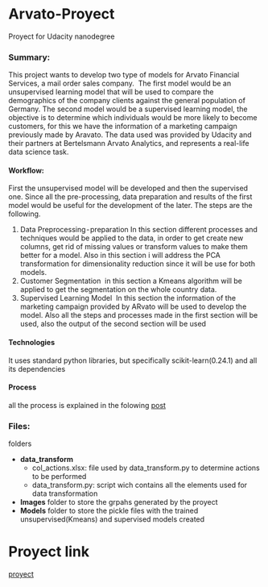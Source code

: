 # Arvato-Proyect
Proyect for Udacity nanodegree

### Summary:
This project wants to develop two type of models for Arvato Financial Services, a mail order sales company. 
The first model would be an unsupervised learning model that will be used to compare the demographics of the company clients against the general population of Germany.
The second model would be a supervised learning model, the objective is to determine which individuals would be more likely to become customers, for this we have the information of a marketing campaign previously made by Aravato.
The data used was provided by Udacity and their partners at Bertelsmann Arvato Analytics, and represents a real-life data science task.

#### Workflow:
First the unsupervised model will be developed and then the supervised one. Since all the pre-processing, data preparation and results of the first model would be useful for the development of the later. The steps are the following.
1. Data Preprocessing - preparation
In this section different processes and techniques would be applied to the data, in order to get create new columns, get rid of missing values or transform values to make them better for a model.
Also in this section i will address the PCA transformation for dimensionality reduction since it will be use for both models.
2. Customer Segmentation 
in this section a Kmeans algorithm will be applied to get the segmentation on the whole country data.
3. Supervised Learning Model 
In this section the information of the marketing campaign provided by ARvato will be used to develop the model. Also all the steps and processes made in the first section will be used, also the output of the second section will be used

#### Technologies
It uses standard python libraries,
but specifically scikit-learn(0.24.1) and all its dependencies


#### Process
all the process is explained in the folowing [post](https://paulguzcas984.medium.com/customer-segmentation-report-for-arvato-financial-services-b44979683ed)


### Files:
folders 
* **data_transform**
    * col_actions.xlsx: file used by data_transform.py to determine actions to be performed
    * data_transform.py:  script wich contains all the elements used for data transformation
* **Images**
    folder to store the grpahs generated by the proyect
* **Models**
    folder to store the pickle files with the trained unsupervised(Kmeans) and supervised models created
# Proyect link
[proyect](https://github.com/paulguz261/Arvato-Proyect)
